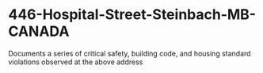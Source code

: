 # 446-Hospital-Street-Steinbach-MB-CANADA
Documents a series of critical safety, building code, and housing standard violations observed at the above address
